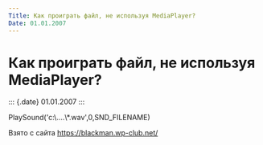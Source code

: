 ```yaml
---
Title: Как проиграть файл, не используя MediaPlayer?
Date: 01.01.2007
---
```



Как проиграть файл, не используя MediaPlayer?
=============================================

::: {.date}
01.01.2007
:::

PlaySound(\'c:\\\....\\\*.wav\',0,SND\_FILENAME)

Взято с сайта <https://blackman.wp-club.net/>
